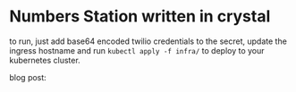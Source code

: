 # Numbers Station written in crystal

to run, just add base64 encoded twilio credentials to the secret, update the ingress hostname and run `kubectl apply -f infra/` to deploy to your kubernetes cluster.

blog post:
